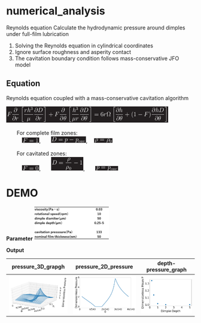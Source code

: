 # numerical_analysis
Reynolds equation
Calculate the hydrodynamic pressure around dimples under full-film lubrication

1. Solving the Reynolds equation in cylindrical coordinates
2. Ignore surface roughness and asperity contact
3. The cavitation boundary condition follows mass-conservative JFO model


## Equation  
Reynolds equation coupled with a mass-conservative cavitation algorithm

<img src="image/formula/1.png">

　　For complete film zones:  
　　　<img src="image/formula/2.png">,　　<img src="image/formula/3.png">, 　<img src="image/formula/4.png">


　　For cavitated zones:  
　　　<img src="image/formula/5.png">,　　<img src="image/formula/6.png">,　　<img src="image/formula/7.png">


# DEMO

**Parameter**
<img src="image/parameter.png" width=200px>


**Output**

|**pressure_3D_grapgh**|**pressure_2D_pressure**|**depth-pressure_graph**|
|---|---|---|
|<img src="image/pressure_3Dgraph_depth025.png">|<img src="image/pressure_2Dgraph_depth025.png">|<img src="image/depth-meanp_n750.png">|
